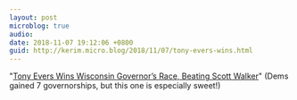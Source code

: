 ```yaml
---
layout: post
microblog: true
audio: 
date: 2018-11-07 19:12:06 +0800
guid: http://kerim.micro.blog/2018/11/07/tony-evers-wins.html
---
```

"[Tony Evers Wins Wisconsin Governor’s Race, Beating Scott Walker](https://www.nytimes.com/2018/11/07/us/elections-wisconsin-governor-evers-walker.html)" (Dems gained 7 governorships, but this one is especially sweet!) 
